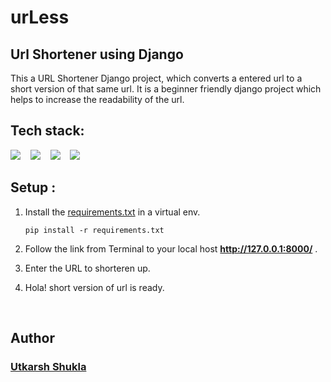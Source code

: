 # urLess
## Url Shortener using Django
This a URL Shortener Django project, which converts a entered url to a short version of that same url. It is a beginner friendly django project which helps to increase the readability of the url.


## Tech stack:
<p align="left">
  <img src="https://img.shields.io/badge/django-092E20.svg?&style=for-the-badge&logo=django&logoColor=white" />&nbsp;&nbsp;&nbsp;
  <img src="https://img.shields.io/badge/python-FFD43B.svg?&style=for-the-badge&logo=python&logoColor=white" />&nbsp;&nbsp;&nbsp;
  <img src="https://img.shields.io/badge/bootstrap-563d7c.svg?&style=for-the-badge&logo=bootstrap&logoColor=white" />&nbsp;&nbsp;&nbsp;
  <img src="https://img.shields.io/badge/Sqlite-20639B.svg?&style=for-the-badge&logo=sqlite&logoColor=white" />&nbsp;&nbsp;&nbsp;
</p>

## Setup :
1. Install the [requirements.txt](./requirements.txt) in a virtual env.
   ```
   pip install -r requirements.txt
   ```
2. Follow the link from Terminal to your local host **http://127.0.0.1:8000/** .

3. Enter the URL to shorteren up. 

4. Hola! short version of url is ready. 

    

<br>

## Author
### [Utkarsh Shukla](https://github.com/UTcommits)
